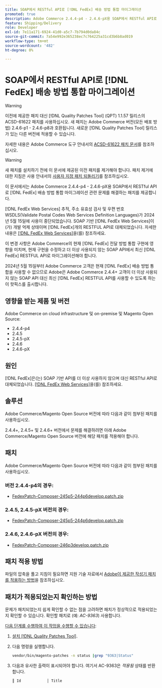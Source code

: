 ```yaml
---
title: SOAP에서 RESTful API로 [!DNL FedEx] 배송 방법 통합 마이그레이션
promoted: true
description: Adobe Commerce 2.4.4-p4 - 2.4.6-pX용 SOAP에서 RESTful API로  [!DNL FedEx] 전달 방법 통합 마이그레이션을 처리하는 패치를 적용합니다.
feature: Shipping/Delivery
role: Developer
exl-id: 7e11a171-6924-41d0-a5c7-7b794d0da84c
source-git-commit: 7a54e992e365238ec7c764225a31cd3b6b8ad019
workflow-type: tm+mt
source-wordcount: '482'
ht-degree: 0%

---
```


# SOAP에서 RESTful API로 [!DNL FedEx] 배송 방법 통합 마이그레이션

>[!WARNING]
>
>이전에 제공한 패치 대신 [!DNL Quality Patches Tool] (QPT) 1.1.57 릴리스의 ACSD-61622 패치를 사용하십시오. 새 패치는 Adobe Commerce 버전(모든 배포 방법) 2.4.6-p1 - 2.4.6-p8과 호환됩니다. 새로운 [!DNL Quality Patches Tool] 릴리스가 있는 다른 버전에 적용할 수 있습니다.
>
>자세한 내용은 Adobe Commerce 도구 안내서의 [ACSD-61622 패치 문서](https://experienceleague.adobe.com/ko/docs/commerce-operations/tools/quality-patches-tool/patches-available-in-qpt/v1-1-57/acsd-61622-fedex-account-specific-rates-missing-from-response)를 참조하십시오.

>[!WARNING]
>
>새 패치를 설치하기 전에 이 문서에 제공된 이전 패치를 제거해야 합니다. 패치 제거에 대한 지침은 사용 안내서의 [사용자 지정 패치 되돌리기](https://experienceleague.adobe.com/ko/docs/commerce-cloud-service/user-guide/develop/upgrade/apply-patches#revert-a-custom-patch)를 참조하십시오.


이 문서에서는 Adobe Commerce 2.4.4-p4 - 2.4.6-pX용 SOAP에서 RESTful API로 [!DNL FedEx] 배송 방법 통합 마이그레이션 관련 문제를 해결하는 패치를 제공합니다.

[!DNL FedEx Web Services] 추적, 주소 유효성 검사 및 우편 번호 WSDLS(Validate Postal Codes Web Services Definition Languages)가 2024년 5월 15일에 사용이 중단되었습니다. SOAP 기반 [!DNL FedEx Web Services]이(가) 개발 억제 상태이며 [!DNL FedEx]개의 RESTFUL API로 대체되었습니다. 자세한 내용은 [[!DNL FedEx Web Services]](https://www.fedex.com/en-us/developer/web-services.html)을(를) 참조하세요.

이 변경 사항은 Adobe Commerce의 현재 [!DNL FedEx] 전달 방법 통합 구현에 영향을 미치며, 현재 구현을 수정하고 더 이상 사용되지 않는 SOAP API에서 최신 [!DNL FedEx] RESTFUL API로 마이그레이션해야 합니다.

2024년 5월 15일부터 Adobe Commerce 고객은 현재 [!DNL FedEx] 배송 방법 통합을 사용할 수 없으므로 Adobe은 Adobe Commerce 2.4.4+ 고객이 더 이상 사용되지 않는 SOAP API 대신 최신 [!DNL FedEx] RESTFUL API를 사용할 수 있도록 하는 이 핫픽스를 출시합니다.


## 영향을 받는 제품 및 버전

Adobe Commerce on cloud infrastructure 및 on-premise 및 Magento Open Source:

* 2.4.4-p4
* 2.4.5
* 2.4.5-pX
* 2.4.6
* 2.4.6-pX

## 원인

[!DNL FedEx]은(는) SOAP 기반 API를 더 이상 사용하지 않으며 대신 RESTful API로 대체되었습니다. [[!DNL FedEx Web Services]](https://www.fedex.com/en-us/developer/web-services.html)을(를) 참조하세요.

## 솔루션

Adobe Commerce/Magento Open Source 버전에 따라 다음과 같이 첨부된 패치를 사용하십시오.

2.4.4+, 2.4.5+ 및 2.4.6+ 버전에서 문제를 해결하려면 아래 Adobe Commerce/Magento Open Source 버전에 해당 패치를 적용해야 합니다.

## 패치

Adobe Commerce/Magento Open Source 버전에 따라 다음과 같이 첨부된 패치를 사용하십시오.

### 버전 2.4.4-p4의 경우:

* [FedexPatch-Composer-245p5-244p6develop.patch.zip](assets/FedexPatch-Composer-245p5-244p6develop.patch.zip)

### 2.4.5, 2.4.5-pX 버전의 경우:

* [FedexPatch-Composer-245p5-244p6develop.patch.zip](assets/FedexPatch-Composer-245p5-244p6develop.patch.zip)


### 2.4.6, 2.4.6-pX 버전의 경우:


* [FedexPatch-Composer-246p3develop.patch.zip](assets/FedexPatch-Composer-246p3develop.patch.zip)


## 패치 적용 방법

파일의 압축을 풀고 지침이 필요하면 지원 기술 자료에서 [Adobe이 제공한 작성기 패치를 적용하는 방법](https://experienceleague.adobe.com/docs/commerce-knowledge-base/kb/how-to/how-to-apply-a-composer-patch-provided-by-magento.html?lang=ko)을 참조하십시오.

## 패치가 적용되었는지 확인하는 방법

문제가 패치되었는지 쉽게 확인할 수 없는 점을 고려하면 패치가 정상적으로 적용되었는지 확인할 수 있습니다. 확인할 패치로 (예: *AC-9363*) 사용합니다.

<u>다음 단계를 수행하여 이 작업을 수행할 수 있습니다</u>:

1. [설치 [!DNL Quality Patches Tool]](https://experienceleague.adobe.com/docs/commerce-operations/tools/quality-patches-tool/usage.html?lang=ko).
1. 다음 명령을 실행합니다.

   ```bash
   vendor/bin/magento-patches -n status |grep "9363|Status"
   ```

1. 다음과 유사한 출력이 표시되어야 합니다. 여기서 AC-9363은 *적용됨* 상태를 반환합니다.

   ```bash
   ║ Id            │ Title                                                        │ Category        │ Origin                 │ Status      │ Details                                          ║ ║ N/A           │ ../m2-hotfixes/AC-9363_USPS_Ground_Advantage_shipping_method_COMPOSER_patch.patch      │ Other           │ Local                  │ Applied     │ Patch type: Custom                                
   ```
